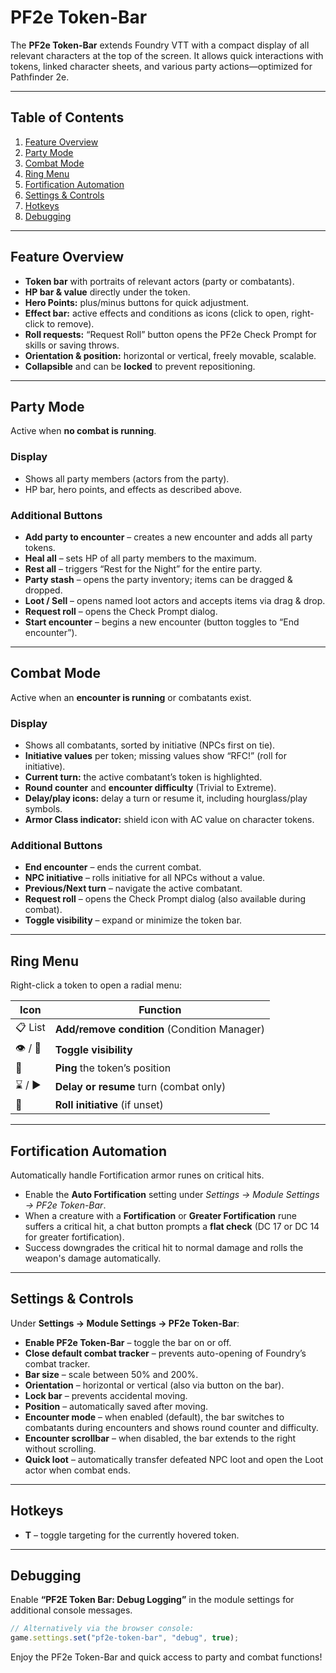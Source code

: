 # PF2e Token-Bar

The **PF2e Token-Bar** extends Foundry VTT with a compact display of all relevant characters at the top of the screen. It allows quick interactions with tokens, linked character sheets, and various party actions—optimized for Pathfinder 2e.

---

## Table of Contents

1. [Feature Overview](#feature-overview)
2. [Party Mode](#party-mode)
3. [Combat Mode](#combat-mode)
4. [Ring Menu](#ring-menu)
5. [Fortification Automation](#fortification-automation)
6. [Settings & Controls](#settings--controls)
7. [Hotkeys](#hotkeys)
8. [Debugging](#debugging)

---

## Feature Overview

- **Token bar** with portraits of relevant actors (party or combatants).  
- **HP bar & value** directly under the token.  
- **Hero Points:** plus/minus buttons for quick adjustment.  
- **Effect bar:** active effects and conditions as icons (click to open, right-click to remove).  
- **Roll requests:** “Request Roll” button opens the PF2e Check Prompt for skills or saving throws.
- **Orientation & position:** horizontal or vertical, freely movable, scalable.  
- **Collapsible** and can be **locked** to prevent repositioning.

---

## Party Mode

Active when **no combat is running**.

### Display

- Shows all party members (actors from the party).  
- HP bar, hero points, and effects as described above.

### Additional Buttons

- **Add party to encounter** – creates a new encounter and adds all party tokens.  
- **Heal all** – sets HP of all party members to the maximum.  
- **Rest all** – triggers “Rest for the Night” for the entire party.  
- **Party stash** – opens the party inventory; items can be dragged & dropped.  
- **Loot / Sell** – opens named loot actors and accepts items via drag & drop.  
- **Request roll** – opens the Check Prompt dialog.
- **Start encounter** – begins a new encounter (button toggles to “End encounter”).

---

## Combat Mode

Active when an **encounter is running** or combatants exist.

### Display

- Shows all combatants, sorted by initiative (NPCs first on tie).  
- **Initiative values** per token; missing values show “RFC!” (roll for initiative).  
- **Current turn:** the active combatant’s token is highlighted.
- **Round counter** and **encounter difficulty** (Trivial to Extreme).
- **Delay/play icons:** delay a turn or resume it, including hourglass/play symbols.
- **Armor Class indicator:** shield icon with AC value on character tokens.

### Additional Buttons

- **End encounter** – ends the current combat.  
- **NPC initiative** – rolls initiative for all NPCs without a value.  
- **Previous/Next turn** – navigate the active combatant.  
- **Request roll** – opens the Check Prompt dialog (also available during combat).
- **Toggle visibility** – expand or minimize the token bar.

---

## Ring Menu

Right-click a token to open a radial menu:

| Icon | Function |
|------|----------|
| 📋 List | **Add/remove condition** (Condition Manager) |
| 👁️ / 🚫 | **Toggle visibility** |
| 🎯 | **Ping** the token’s position |
| ⌛ / ▶️ | **Delay or resume** turn (combat only) |
| 🎲 | **Roll initiative** (if unset) |

---

## Fortification Automation

Automatically handle Fortification armor runes on critical hits.

- Enable the **Auto Fortification** setting under *Settings → Module Settings → PF2e Token-Bar*.
- When a creature with a **Fortification** or **Greater Fortification** rune suffers a critical hit, a chat button prompts a **flat check** (DC 17 or DC 14 for greater fortification).
- Success downgrades the critical hit to normal damage and rolls the weapon's damage automatically.

---

## Settings & Controls

Under **Settings → Module Settings → PF2e Token-Bar**:

- **Enable PF2e Token-Bar** – toggle the bar on or off.  
- **Close default combat tracker** – prevents auto-opening of Foundry’s combat tracker.  
- **Bar size** – scale between 50% and 200%.  
- **Orientation** – horizontal or vertical (also via button on the bar).  
- **Lock bar** – prevents accidental moving.
- **Position** – automatically saved after moving.
- **Encounter mode** – when enabled (default), the bar switches to combatants during encounters and shows round counter and difficulty.
- **Encounter scrollbar** – when disabled, the bar extends to the right without scrolling.
- **Quick loot** – automatically transfer defeated NPC loot and open the Loot actor when combat ends.

---

## Hotkeys

- **T** – toggle targeting for the currently hovered token.

---

## Debugging

Enable **“PF2E Token Bar: Debug Logging”** in the module settings for additional console messages.

```javascript
// Alternatively via the browser console:
game.settings.set("pf2e-token-bar", "debug", true);
```

Enjoy the PF2e Token-Bar and quick access to party and combat functions!

